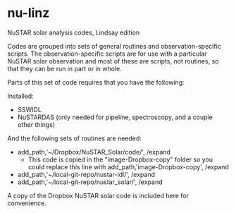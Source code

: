 # nu-linz
NuSTAR solar analysis codes, Lindsay edition

Codes are grouped into sets of general routines and observation-specific scripts.
The observation-specific scripts are for use with a particular NuSTAR solar observation and 
most of these are scripts, not routines, so that they can be run in part or in whole.
 
Parts of this set of code requires that you have the following:
 
Installed:
  * SSWIDL
  * NuSTARDAS (only needed for pipeline, spectroscopy, and a couple other things)

And the following sets of routines are needed:
  * add_path,'~/Dropbox/NuSTAR_Solar/code/', /expand
  	* This code is copied in the "image-Dropbox-copy" folder so you could replace this line with add_path,'image-Dropbox-copy', /expand
  * add_path,'~/local-git-repo/nustar-idl/', /expand
  * add_path,'~/local-git-repo/nustar_solar/', /expand
 
A copy of the Dropbox NuSTAR solar code is included here for convenience.